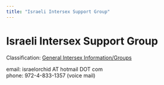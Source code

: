 ```yaml
---
title: "Israeli Intersex Support Group"
---
```


Israeli Intersex Support Group
==============================

Classification: [General Intersex Information/Groups][1]

email: israelorchid AT hotmail DOT com  
phone: 972-4-833-1357 (voice mail)


[1]: /taxonomy/term/9




